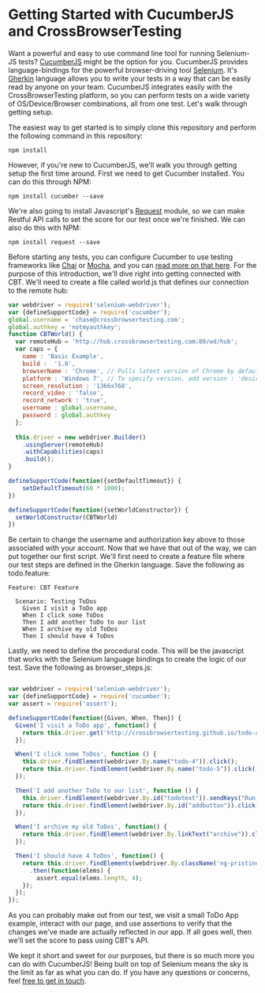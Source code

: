 # Getting Started with CucumberJS and CrossBrowserTesting #

Want a powerful and easy to use command line tool for running Selenium-JS tests? [CucumberJS](https://github.com/cucumber/cucumber-js) might be the option for you. CucumberJS provides language-bindings for the powerful browser-driving tool [Selenium](http://www.seleniumhq.org/docs/). It's [Gherkin](https://cucumber.io/docs/reference) language allows you to write your tests in a way that can be easily read by anyone on your team. CucumberJS integrates easily with the CrossBrowserTesting platform, so you can perform tests on a wide variety of OS/Device/Browser combinations, all from one test. Let's walk through getting setup.

The easiest way to get started is to simply clone this repository and perform the following command in this repository:

```
npm install
```

However, if you're new to CucumberJS, we'll walk you through getting setup the first time around. First we need to get Cucumber installed. You can do this through NPM:

`npm install cucumber --save`

We're also going to install Javascript's [Request](https://github.com/request/request) module, so we can make Restful API calls to set the score for our test once we're finished. We can also do this with NPM:

`npm install request --save`

Before starting any tests, you can configure Cucumber to use testing frameworks like [Chai](http://chaijs.com/) or [Mocha](https://mochajs.org/), and you can [read more on that here](http://webdriver.io/guide/getstarted/configuration.html). For the purpose of this introduction, we'll dive right into getting connected with CBT. We'll need to create a file called world.js that defines our connection to the remote hub:

```javascript
var webdriver = require('selenium-webdriver');
var {defineSupportCode} = require('cucumber');
global.username = 'chase@crossbrowsertesting.com';
global.authkey = 'notmyauthkey';
function CBTWorld() {
  var remoteHub = 'http://hub.crossbrowsertesting.com:80/wd/hub';
  var caps = {
    name : 'Basic Example',
    build :  '1.0',
    browserName : 'Chrome', // Pulls latest version of Chrome by default
    platform : 'Windows 7', // To specify version, add version : 'desired version'
    screen_resolution : '1366x768',
    record_video : 'false',
    record_network : 'true',
    username : global.username,
    password : global.authkey
  };
  
  this.driver = new webdriver.Builder()
    .usingServer(remoteHub)
    .withCapabilities(caps)
    .build();
}

defineSupportCode(function({setDefaultTimeout}) {
	setDefaultTimeout(60 * 1000);
})

defineSupportCode(function({setWorldConstructor}) {
  setWorldConstructor(CBTWorld)
})
```

Be certain to change the username and authorization key above to those associated with your account. Now that we have that out of the way, we can put together our first script. We'll first need to create a feature file where our test steps are defined in the Gherkin language. Save the following as todo.feature:

```
Feature: CBT Feature

  Scenario: Testing ToDos
    Given I visit a ToDo app
    When I click some ToDos
    Then I add another ToDo to our list
    When I archive my old ToDos
    Then I should have 4 ToDos
```

Lastly, we need to define the procedural code. This will be the javascript that works with the Selenium language bindings to create the logic of our test. Save the following as browser_steps.js:

```javascript

var webdriver = require('selenium-webdriver');
var {defineSupportCode} = require('cucumber');
var assert = require('assert');

defineSupportCode(function({Given, When, Then}) {
  Given('I visit a ToDo app', function() {
    return this.driver.get('http://crossbrowsertesting.github.io/todo-app.html');
  });

  When('I click some ToDos', function () {
    this.driver.findElement(webdriver.By.name("todo-4")).click();
    return this.driver.findElement(webdriver.By.name("todo-5")).click();
  });

  Then('I add another ToDo to our list', function () {
    this.driver.findElement(webdriver.By.id("todotext")).sendKeys("Run your first Selenium Test");
    return this.driver.findElement(webdriver.By.id("addbutton")).click();
  });

  When('I archive my old ToDos', function() {
    return this.driver.findElement(webdriver.By.linkText("archive")).click()
  });

  Then('I should have 4 ToDos', function() {
    return this.driver.findElements(webdriver.By.className('ng-pristine ng-untouched ng-valid'))
      .then(function(elems) {
        assert.equal(elems.length, 4);
    });
  });
});

```

As you can probably make out from our test, we visit a small ToDo App example, interact with our page, and use assertions to verify that the changes we've made are actually reflected in our app. If all goes well, then we'll set the score to pass using CBT's API. 

We kept it short and sweet for our purposes, but there is so much more you can do with CucumberJS! Being built on top of Selenium means the sky is the limit as far as what you can do. If you have any questions or concerns, feel [free to get in touch](mailto:info@crossbrowsertesting.com).
